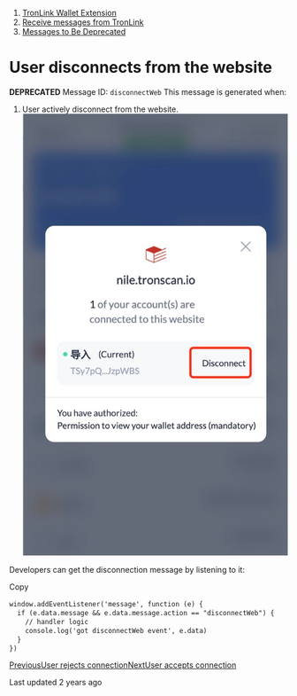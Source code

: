   1. [TronLink Wallet Extension](/tronlink-wallet-extension)
  2. [Receive messages from TronLink](/tronlink-wallet-extension/receive-messages-from-tronlink)
  3. [Messages to Be Deprecated](/tronlink-wallet-extension/receive-messages-from-tronlink/messages-to-be-deprecated)



# User disconnects from the website

**DEPRECATED** Message ID: `disconnectWeb` This message is generated when:

  1. User actively disconnect from the website. ![image](images/tronlink-wallet-extension_receive-messages-from-tronlink_messages-to-be-deprecated_user-disconnects-from-the-website_img_0.jpg)




Developers can get the disconnection message by listening to it:

Copy
    
    
    window.addEventListener('message', function (e) {
      if (e.data.message && e.data.message.action == "disconnectWeb") {
        // handler logic
        console.log('got disconnectWeb event', e.data)
      }
    })

[PreviousUser rejects connection](/tronlink-wallet-extension/receive-messages-from-tronlink/messages-to-be-deprecated/user-rejects-connection)[NextUser accepts connection](/tronlink-wallet-extension/receive-messages-from-tronlink/messages-to-be-deprecated/user-accepts-connection)

Last updated 2 years ago
